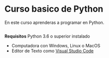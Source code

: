 # Curso basico de Python

En este curso aprenderas a programar en Python.

![]()

**Requisitos**
Python 3.6 o superior instalado 
- Computadora con Windows, Linux o MacOS
- Editor de Texto como [Visual Studio Code](https://code.visualstudio.com/download)